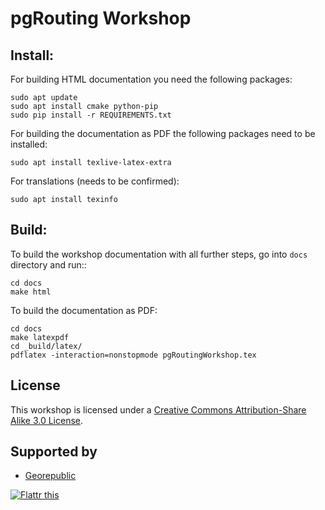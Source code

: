 # pgRouting Workshop

## Install:

For building HTML documentation you need the following packages:

```
sudo apt update
sudo apt install cmake python-pip
sudo pip install -r REQUIREMENTS.txt
```

For building the documentation as PDF the following packages need to be installed:

```
sudo apt install texlive-latex-extra
```

For translations (needs to be confirmed):

```
sudo apt install texinfo
```

## Build:

To build the workshop documentation with all further steps, go into `docs` directory and run::

```
cd docs
make html
```

To build the documentation as PDF:

```
cd docs
make latexpdf
cd _build/latex/
pdflatex -interaction=nonstopmode pgRoutingWorkshop.tex
```


## License

This workshop is licensed under a [Creative Commons Attribution-Share Alike 3.0 License](http://creativecommons.org/licenses/by-sa/3.0/).

## Supported by

* [Georepublic](https://georepublic.info)

<p>
	<a href="http://flattr.com/thing/977418/pgRouting-Workshop" target="_blank">
		<img src="http://api.flattr.com/button/flattr-badge-large.png" alt="Flattr this" title="Flattr this" border="0" />
	</a>
</p>
